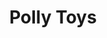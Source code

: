 ---
title: Polly Toys
color: pink
link: http://kinderkaufladen.de/en/
img: browser_polly@1x.jpg
role: Design, Development, Wordpress
description: Polly is a German toy manufacturer, focusing on miniature replicas of supermarket products. I designed and built a bright and playful Wordpress website which tells their story and allows distributors from all over the world to order their products.
---